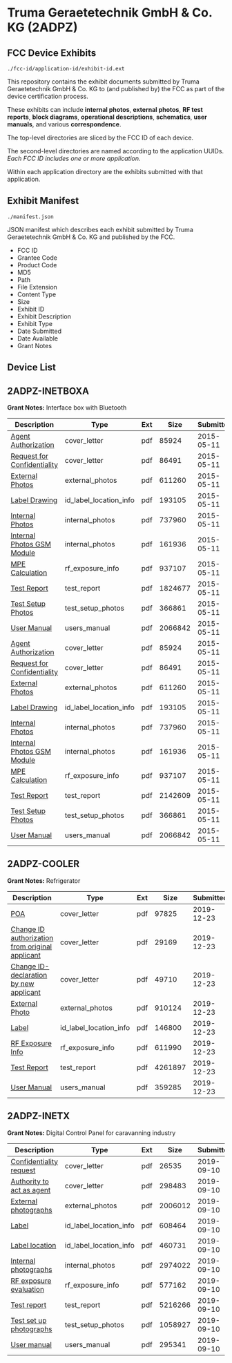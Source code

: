 # Truma Geraetetechnik GmbH & Co. KG (2ADPZ)
## FCC Device Exhibits

```
./fcc-id/application-id/exhibit-id.ext
```

This repository contains the exhibit documents submitted by Truma Geraetetechnik GmbH & Co. KG to (and published by) the FCC as part of the device certification process.

These exhibits can include **internal photos**, **external photos**, **RF test reports**, **block diagrams**, **operational descriptions**, **schematics**, **user manuals**, and various **correspondence**.

The top-level directories are sliced by the FCC ID of each device.

The second-level directories are named according to the application UUIDs. *Each FCC ID includes one or more application.*

Within each application directory are the exhibits submitted with that application. 

## Exhibit Manifest

```
./manifest.json
```

JSON manifest which describes each exhibit submitted by Truma Geraetetechnik GmbH & Co. KG and published by the FCC.

- FCC ID
- Grantee Code
- Product Code
- MD5
- Path
- File Extension
- Content Type
- Size
- Exhibit ID
- Exhibit Description
- Exhibit Type
- Date Submitted
- Date Available
- Grant Notes

## Device List
## 2ADPZ-INETBOXA
**Grant Notes:** Interface box with Bluetooth

| Description | Type | Ext | Size | Submitted | Available |
| ----------- | ---- | --- | ---- | --------- | --------- |
| [Agent Authorization](2ADPZ-INETBOXA/eeace00686b058f266f2de3d1805abb6/2609785.pdf) | cover_letter | pdf | 85924 | 2015-05-11 | 2015-05-12 |
| [Request for Confidentiality](2ADPZ-INETBOXA/eeace00686b058f266f2de3d1805abb6/2609786.pdf) | cover_letter | pdf | 86491 | 2015-05-11 | 2015-05-12 |
| [External Photos](2ADPZ-INETBOXA/eeace00686b058f266f2de3d1805abb6/2609787.pdf) | external_photos | pdf | 611260 | 2015-05-11 | 2015-05-12 |
| [Label Drawing](2ADPZ-INETBOXA/eeace00686b058f266f2de3d1805abb6/2609790.pdf) | id_label_location_info | pdf | 193105 | 2015-05-11 | 2015-05-12 |
| [Internal Photos](2ADPZ-INETBOXA/eeace00686b058f266f2de3d1805abb6/2609788.pdf) | internal_photos | pdf | 737960 | 2015-05-11 | 2015-05-12 |
| [Internal Photos GSM Module](2ADPZ-INETBOXA/eeace00686b058f266f2de3d1805abb6/2609789.pdf) | internal_photos | pdf | 161936 | 2015-05-11 | 2015-05-12 |
| [MPE Calculation](2ADPZ-INETBOXA/eeace00686b058f266f2de3d1805abb6/2609794.pdf) | rf_exposure_info | pdf | 937107 | 2015-05-11 | 2015-05-12 |
| [Test Report](2ADPZ-INETBOXA/eeace00686b058f266f2de3d1805abb6/2609811.pdf) | test_report | pdf | 1824677 | 2015-05-11 | 2015-05-12 |
| [Test Setup Photos](2ADPZ-INETBOXA/eeace00686b058f266f2de3d1805abb6/2609797.pdf) | test_setup_photos | pdf | 366861 | 2015-05-11 | 2015-05-12 |
| [User Manual](2ADPZ-INETBOXA/eeace00686b058f266f2de3d1805abb6/2609798.pdf) | users_manual | pdf | 2066842 | 2015-05-11 | 2015-05-12 |
| [Agent Authorization](2ADPZ-INETBOXA/f34e0af772f35239bc21560e741b1805/2609785.pdf) | cover_letter | pdf | 85924 | 2015-05-11 | 2015-05-12 |
| [Request for Confidentiality](2ADPZ-INETBOXA/f34e0af772f35239bc21560e741b1805/2609786.pdf) | cover_letter | pdf | 86491 | 2015-05-11 | 2015-05-12 |
| [External Photos](2ADPZ-INETBOXA/f34e0af772f35239bc21560e741b1805/2609787.pdf) | external_photos | pdf | 611260 | 2015-05-11 | 2015-05-12 |
| [Label Drawing](2ADPZ-INETBOXA/f34e0af772f35239bc21560e741b1805/2609790.pdf) | id_label_location_info | pdf | 193105 | 2015-05-11 | 2015-05-12 |
| [Internal Photos](2ADPZ-INETBOXA/f34e0af772f35239bc21560e741b1805/2609788.pdf) | internal_photos | pdf | 737960 | 2015-05-11 | 2015-05-12 |
| [Internal Photos GSM Module](2ADPZ-INETBOXA/f34e0af772f35239bc21560e741b1805/2609789.pdf) | internal_photos | pdf | 161936 | 2015-05-11 | 2015-05-12 |
| [MPE Calculation](2ADPZ-INETBOXA/f34e0af772f35239bc21560e741b1805/2609794.pdf) | rf_exposure_info | pdf | 937107 | 2015-05-11 | 2015-05-12 |
| [Test Report](2ADPZ-INETBOXA/f34e0af772f35239bc21560e741b1805/2609796.pdf) | test_report | pdf | 2142609 | 2015-05-11 | 2015-05-12 |
| [Test Setup Photos](2ADPZ-INETBOXA/f34e0af772f35239bc21560e741b1805/2609797.pdf) | test_setup_photos | pdf | 366861 | 2015-05-11 | 2015-05-12 |
| [User Manual](2ADPZ-INETBOXA/f34e0af772f35239bc21560e741b1805/2609798.pdf) | users_manual | pdf | 2066842 | 2015-05-11 | 2015-05-12 |
## 2ADPZ-COOLER
**Grant Notes:** Refrigerator

| Description | Type | Ext | Size | Submitted | Available |
| ----------- | ---- | --- | ---- | --------- | --------- |
| [POA](2ADPZ-COOLER/4906a6ad00dbb2f9011cdaf9fd1ca343/4562379.pdf) | cover_letter | pdf | 97825 | 2019-12-23 | 2019-12-23 |
| [Change ID authorization from original applicant](2ADPZ-COOLER/4906a6ad00dbb2f9011cdaf9fd1ca343/4562380.pdf) | cover_letter | pdf | 29169 | 2019-12-23 | 2019-12-23 |
| [Change ID-declaration by new applicant](2ADPZ-COOLER/4906a6ad00dbb2f9011cdaf9fd1ca343/4562381.pdf) | cover_letter | pdf | 49710 | 2019-12-23 | 2019-12-23 |
| [External Photo](2ADPZ-COOLER/4906a6ad00dbb2f9011cdaf9fd1ca343/4483337.pdf) | external_photos | pdf | 910124 | 2019-12-23 | 2019-12-23 |
| [Label](2ADPZ-COOLER/4906a6ad00dbb2f9011cdaf9fd1ca343/4562382.pdf) | id_label_location_info | pdf | 146800 | 2019-12-23 | 2019-12-23 |
| [RF Exposure Info](2ADPZ-COOLER/4906a6ad00dbb2f9011cdaf9fd1ca343/4562390.pdf) | rf_exposure_info | pdf | 611990 | 2019-12-23 | 2019-12-23 |
| [Test Report](2ADPZ-COOLER/4906a6ad00dbb2f9011cdaf9fd1ca343/4562388.pdf) | test_report | pdf | 4261897 | 2019-12-23 | 2019-12-23 |
| [User Manual](2ADPZ-COOLER/4906a6ad00dbb2f9011cdaf9fd1ca343/4562384.pdf) | users_manual | pdf | 359285 | 2019-12-23 | 2019-12-23 |
## 2ADPZ-INETX
**Grant Notes:** Digital Control Panel for caravanning industry

| Description | Type | Ext | Size | Submitted | Available |
| ----------- | ---- | --- | ---- | --------- | --------- |
| [Confidentiality request](2ADPZ-INETX/532487d7588b791ad78411ef457e7996/4438362.pdf) | cover_letter | pdf | 26535 | 2019-09-10 | 2019-09-11 |
| [Authority to act as agent](2ADPZ-INETX/532487d7588b791ad78411ef457e7996/4438363.pdf) | cover_letter | pdf | 298483 | 2019-09-10 | 2019-09-11 |
| [External photographs](2ADPZ-INETX/532487d7588b791ad78411ef457e7996/4438365.pdf) | external_photos | pdf | 2006012 | 2019-09-10 | 2019-09-11 |
| [Label](2ADPZ-INETX/532487d7588b791ad78411ef457e7996/4438366.pdf) | id_label_location_info | pdf | 608464 | 2019-09-10 | 2019-09-11 |
| [Label location](2ADPZ-INETX/532487d7588b791ad78411ef457e7996/4438367.pdf) | id_label_location_info | pdf | 460731 | 2019-09-10 | 2019-09-11 |
| [Internal photographs](2ADPZ-INETX/532487d7588b791ad78411ef457e7996/4438368.pdf) | internal_photos | pdf | 2974022 | 2019-09-10 | 2019-09-11 |
| [RF exposure evaluation](2ADPZ-INETX/532487d7588b791ad78411ef457e7996/4438379.pdf) | rf_exposure_info | pdf | 577162 | 2019-09-10 | 2019-09-11 |
| [Test report](2ADPZ-INETX/532487d7588b791ad78411ef457e7996/4438376.pdf) | test_report | pdf | 5216266 | 2019-09-10 | 2019-09-11 |
| [Test set up photographs](2ADPZ-INETX/532487d7588b791ad78411ef457e7996/4438377.pdf) | test_setup_photos | pdf | 1058927 | 2019-09-10 | 2019-09-11 |
| [User manual](2ADPZ-INETX/532487d7588b791ad78411ef457e7996/4438378.pdf) | users_manual | pdf | 295341 | 2019-09-10 | 2019-09-11 |

